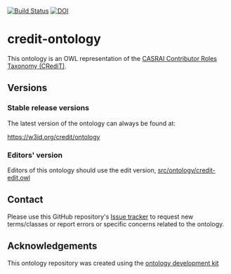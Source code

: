 [![Build Status](https://travis-ci.org/data2health/credit-ontology.svg?branch=master)](https://travis-ci.org/data2health/credit-ontology)
[![DOI](https://zenodo.org/badge/13996/data2health/credit-ontology.svg)](https://zenodo.org/badge/latestdoi/13996/data2health/credit-ontology)

# credit-ontology

This ontology is an OWL representation of the [CASRAI Contributor Roles Taxonomy (CRediT)](http://dictionary.casrai.org/Contributor_Roles).

## Versions

### Stable release versions

The latest version of the ontology can always be found at:

https://w3id.org/credit/ontology

### Editors' version

Editors of this ontology should use the edit version, [src/ontology/credit-edit.owl](src/ontology/credit-edit.owl)

## Contact

Please use this GitHub repository's [Issue tracker](https://github.com/data2health/credit-ontology/issues) to request new terms/classes or report errors or specific concerns related to the ontology.

## Acknowledgements

This ontology repository was created using the [ontology development kit](https://github.com/INCATools/ontology-development-kit)
